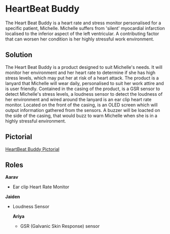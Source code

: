 # HeartBeat Buddy

The Heart Beat Buddy is a heart rate and stress monitor personalised for a specific patient, Michelle. 
Michelle suffers from 'silent' myocardial infarction localised to the inferior aspect of the left ventricular. A contributing factor that can worsen her condition is her highly stressful work environment. 

## Solution

The Heart Beat Buddy is a product designed to suit Michelle's needs. It will monitor her environment and her heart rate to determine if she has high stress levels, which may put her at risk of a heart attack. The product is a lanyard that Michelle will wear daily, personalised to suit her work attire and is user friendly. 
Contained in the casing of the product, is a GSR sensor to detect Michelle's stress levels, a loudness sensor to detect the loudness of her environment and wired around the lanyard is an ear clip heart rate monitor. 
Located on the front of the casing, is an OLED screen which will output information gathered from the sensors. A buzzer will be loacted on the side of the casing, that would buzz to warn Michelle when she is in a highly stressful environment. 

## Pictorial
[HeartBeat Buddy Pictorial](https://github.com/TempeHS/2023IST-BioMech-HeartbeatBuddy-Aarav.S-Ariya.V-Jaiden.W/blob/main/.workingDocuments/Heart%20Monitor%20Lanyard%20Pictorial.jpg)

## Roles
**Aarav**
- Ear clip Heart Rate Monitor

**Jaiden**
- Loudness Sensor

  **Ariya**
  - GSR (Galvanic Skin Response) sensor
